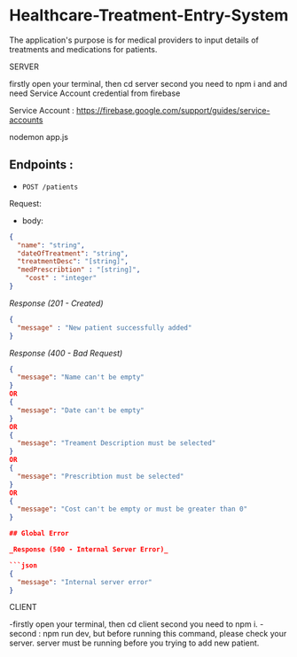 # Healthcare-Treatment-Entry-System
The application's purpose is for medical providers to input details of treatments and medications for patients.


SERVER

firstly open your terminal, then cd server
second you need to npm i and and need Service Account credential from firebase

Service Account : https://firebase.google.com/support/guides/service-accounts

nodemon app.js

## Endpoints :
- `POST /patients`


Request:

- body:
```json
{
  "name": "string",
  "dateOfTreatment": "string",
  "treatmentDesc": "[string]",
  "medPrescribtion" : "[string]",
    "cost" : "integer"
}
```

_Response (201 - Created)_
```json
{
  "message" : "New patient successfully added"
}
```

_Response (400 - Bad Request)_

```json
{
  "message": "Name can't be empty"
}
OR
{
  "message": "Date can't be empty"
}
OR
{
  "message": "Treament Description must be selected"
}
OR
{
  "message": "Prescribtion must be selected"
}
OR
{
  "message": "Cost can't be empty or must be greater than 0"
}

## Global Error

_Response (500 - Internal Server Error)_

```json
{
  "message": "Internal server error"
}
```


CLIENT 


-firstly open your terminal, then cd client
second you need to npm i.
-second : npm run dev, but before running this command, please check your server. server must be running before you trying to add new patient.